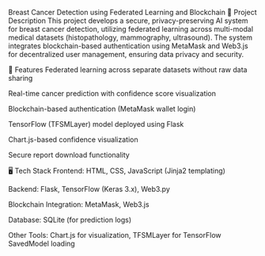 Breast Cancer Detection using Federated Learning and Blockchain
📝 Project Description
This project develops a secure, privacy-preserving AI system for breast cancer detection, utilizing federated learning across multi-modal medical datasets (histopathology, mammography, ultrasound).
The system integrates blockchain-based authentication using MetaMask and Web3.js for decentralized user management, ensuring data privacy and security.

🚀 Features
Federated learning across separate datasets without raw data sharing

Real-time cancer prediction with confidence score visualization

Blockchain-based authentication (MetaMask wallet login)

TensorFlow (TFSMLayer) model deployed using Flask

Chart.js-based confidence visualization

Secure report download functionality

🖥️ Tech Stack
Frontend: HTML, CSS, JavaScript (Jinja2 templating)

Backend: Flask, TensorFlow (Keras 3.x), Web3.py

Blockchain Integration: MetaMask, Web3.js

Database: SQLite (for prediction logs)

Other Tools: Chart.js for visualization, TFSMLayer for TensorFlow SavedModel loading
